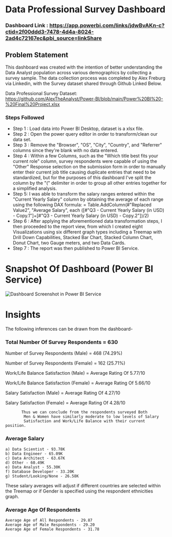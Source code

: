 # Data Professional Survey Dashboard

### Dashboard Link : https://app.powerbi.com/links/jdwBvAKn-c?ctid=2f00ddd3-7478-4d4a-8024-2ad4c72167ec&pbi_source=linkShare

## Problem Statement

This dashboard was created with the intention of better understanding the Data Analyst population across various demographics by collecting a survey sample. The data collection process was completed by Alex Freburg via Linkedin, with the Survey dataset shared through Github Linked Below.

Data Professional Survey Dataset: https://github.com/AlexTheAnalyst/Power-BI/blob/main/Power%20BI%20-%20Final%20Project.xlsx 


### Steps Followed 

- Step 1 : Load data into Power BI Desktop, dataset is a xlsx file.
- Step 2 : Open the power query editor in order to transform/clean our data set.
- Step 3 : Remove the "Browser", "OS", "City", "Country", and "Referrer" columns since they're blank with no data entered.
- Step 4 : Within a few Columns, such as the "Which title best fits your current role" column, survey respondents were capable of using the "Other" Response selection on the submission form in order to manually enter their current job title causing duplicate entries that need to be standardized, but for the purposes of this dashboard I've split the column by the "(" delimiter in order to group all other entries together for a simplified analysis.
- Step 5: I was able to transform the salary ranges entered within the "Current Yearly Salary" column by obtaining the average of each range using the following DAX formula:
= Table.AddColumn(#"Replaced Value2", "Average Salary", each ([#"Q3 - Current Yearly Salary (in USD) - Copy.1"]+[#"Q3 - Current Yearly Salary (in USD) - Copy.2"])/2) 
- Step 6 : After applying the aforementioned data transformation steps, I then proceeded to the report view, from which I created eight Visualizations using six different graph types including a Treemap with Drill Down Capabilities, Stacked Bar Chart, Stacked Column Chart, Donut Chart, two Gauge meters, and two Data Cards.
- Step 7 : The report was then published to Power BI Service.


# Snapshot Of Dashboard (Power BI Service)

![Dashboard Screenshot in Power BI Service](https://github.com/user-attachments/assets/0759788c-5a48-4644-9fef-7eea21578fa6)


# Insights

The following inferences can be drawn from the dashboard-

### Total Number Of Survey Respondents = 630

   Number of Survey Respondents (Male) = 468 (74.29%)

   Number of Survey Respondents (Female) = 162 (25.71%)

   Work/Life Balance Satisfaction (Male) = Average Rating Of 5.77/10

   Work/Life Balance Satisfaction (Female) = Average Rating Of 5.66/10

   Salary Satisfaction (Male) = Average Rating Of 4.27/10

   Salary Satisfaction (Female) = Average Rating Of 4.28/10


           Thus we can conclude from the respondents surveyed Both
            Men & Women have similarly moderate to low levels of Salary
            Satisfaction and Work/Life Balance with their current position.
           
### Average Salary

    a) Data Scientist - 93.78K
    b) Data Engineer - 65.09K
    c) Data Architect - 63.67K
    d) Other - 60.49K
    e) Data Analyst - 55.30K
    f) Database Developer - 33.20K
    g) Student/Looking/None - 26.58K 
  
  These salary averages will adjust if different countries are selected within the Treemap or if Gender is specified using the respondent ethnicities graph.  
  
  ### Average Age Of Respondents 
  
    Average Age of All Respondents - 29.87
    Average Age of Male Respondents - 29.20 
    Average Age of Female Respondents - 31.78
